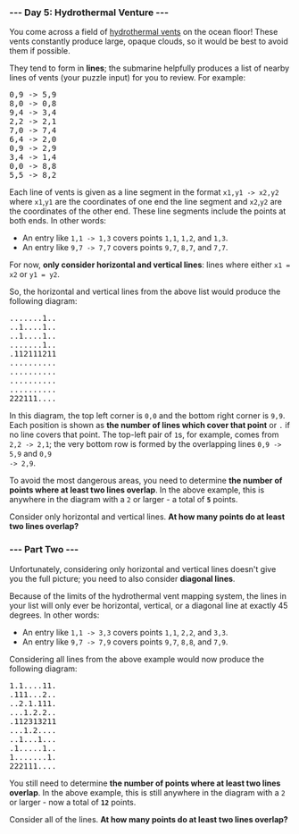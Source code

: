 ### --- Day 5: Hydrothermal Venture ---

You come across a field of [hydrothermal vents](https://en.wikipedia.org/wiki/Hydrothermal_vent) on
the ocean floor! These vents constantly produce large, opaque clouds, so it would be best to avoid
them if possible.

They tend to form in <b>lines</b>; the submarine helpfully produces a list of nearby lines of vents
(your puzzle input) for you to review. For example:

<pre>
0,9 -&gt; 5,9
8,0 -&gt; 0,8
9,4 -&gt; 3,4
2,2 -&gt; 2,1
7,0 -&gt; 7,4
6,4 -&gt; 2,0
0,9 -&gt; 2,9
3,4 -&gt; 1,4
0,0 -&gt; 8,8
5,5 -&gt; 8,2
</pre>

Each line of vents is given as a line segment in the format <code>x1,y1 -&gt; x2,y2</code> where
<code>x1</code>,<code>y1</code> are the coordinates of one end the line segment and
<code>x2</code>,<code>y2</code> are the coordinates of the other end. These line segments include
the points at both ends. In other words:

- An entry like <code>1,1 -&gt; 1,3</code> covers points <code>1,1</code>, <code>1,2</code>, and
  <code>1,3</code>.
- An entry like <code>9,7 -&gt; 7,7</code> covers points <code>9,7</code>, <code>8,7</code>, and
  <code>7,7</code>.

For now, <b>only consider horizontal and vertical lines</b>: lines where either <code>x1 = x2</code>
or <code>y1 = y2</code>.

So, the horizontal and vertical lines from the above list would produce the following diagram:

<pre>
.......1..
..1....1..
..1....1..
.......1..
.112111211
..........
..........
..........
..........
222111....
</pre>

In this diagram, the top left corner is <code>0,0</code> and the bottom right corner is
<code>9,9</code>. Each position is shown as <b>the number of lines which cover that point</b> or
<code>.</code> if no line covers that point. The top-left pair of <code>1</code>s, for example,
comes from <code>2,2 -&gt; 2,1</code>; the very bottom row is formed by the overlapping lines
<code>0,9 -&gt; 5,9</code> and <code>0,9 -&gt; 2,9</code>.

To avoid the most dangerous areas, you need to determine <b>the number of points where at least two
lines overlap</b>. In the above example, this is anywhere in the diagram with a <code>2</code> or
larger - a total of <b><code>5</code></b> points.

Consider only horizontal and vertical lines. <b>At how many points do at least two lines
overlap?</b>

### --- Part Two ---

Unfortunately, considering only horizontal and vertical lines doesn't give you the full picture; you
need to also consider <b>diagonal lines</b>.

Because of the limits of the hydrothermal vent mapping system, the lines in your list will only ever
be horizontal, vertical, or a diagonal line at exactly 45 degrees. In other words:

- An entry like <code>1,1 -&gt; 3,3</code> covers points <code>1,1</code>, <code>2,2</code>, and
  <code>3,3</code>.
- An entry like <code>9,7 -&gt; 7,9</code> covers points <code>9,7</code>, <code>8,8</code>, and
  <code>7,9</code>.

Considering all lines from the above example would now produce the following diagram:

<pre>
1.1....11.
.111...2..
..2.1.111.
...1.2.2..
.112313211
...1.2....
..1...1...
.1.....1..
1.......1.
222111....
</pre>

You still need to determine <b>the number of points where at least two lines overlap</b>. In the
above example, this is still anywhere in the diagram with a <code>2</code> or larger - now a total
of <b><code>12</code></b> points.

Consider all of the lines. <b>At how many points do at least two lines overlap?</b>